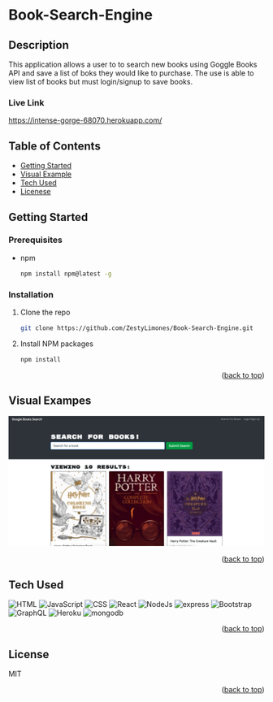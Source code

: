 # Book-Search-Engine

## Description

This application allows a user to to search new books using Goggle Books API and save a list of boks they would like to purchase. The use is able to view list of books but must login/signup to save books.

### Live Link

https://intense-gorge-68070.herokuapp.com/

## Table of Contents

- [Getting Started](#getting-started)
- [Visual Example](#visual-example)
- [Tech Used](#tech-used)
- [Licenese](#license)

## Getting Started

### Prerequisites

- npm
  ```sh
  npm install npm@latest -g
  ```

### Installation

1. Clone the repo
   ```sh
   git clone https://github.com/ZestyLimones/Book-Search-Engine.git
   ```
2. Install NPM packages
   ```sh
   npm install
   ```
   <p align="right">(<a href="#top">back to top</a>)</p>

## Visual Exampes

![inital page the user sees when they access the site](./assets/page-screenshot.jpg)

  <p align="right">(<a href="#top">back to top</a>)</p>

## Tech Used

  <div style='margin: 1em 0;'>
<img src="https://cdn.jsdelivr.net/gh/devicons/devicon/icons/html5/html5-original.svg" alt="HTML" width="4%" />
<img src="https://cdn.jsdelivr.net/gh/devicons/devicon/icons/javascript/javascript-original.svg" alt="JavaScript" width="4%" />
<img src="https://cdn.jsdelivr.net/gh/devicons/devicon/icons/css3/css3-original.svg" alt="CSS" width="4%" />
<img src="https://cdn.jsdelivr.net/gh/devicons/devicon/icons/react/react-original.svg" alt="React" width="4%" />
<img src="https://cdn.jsdelivr.net/gh/devicons/devicon/icons/nodejs/nodejs-original.svg" alt="NodeJs" width="4%" />
<img src="https://cdn.jsdelivr.net/gh/devicons/devicon/icons/express/express-original-wordmark.svg" alt="express" width="4%" />
<img src="https://cdn.jsdelivr.net/gh/devicons/devicon/icons/bootstrap/bootstrap-original.svg" alt="Bootstrap" width="4%" />
<img src="https://cdn.jsdelivr.net/gh/devicons/devicon/icons/graphql/graphql-plain.svg" alt="GraphQL" width="4%"  />
<img src="https://cdn.jsdelivr.net/gh/devicons/devicon/icons/heroku/heroku-original.svg" alt="Heroku" width="4%" />
<img src="https://cdn.jsdelivr.net/gh/devicons/devicon/icons/mongodb/mongodb-original.svg" alt="mongodb" width="4%" />
</div>

<p align="right">(<a href="#top">back to top</a>)</p>

## License

MIT

<p align="right">(<a href="#top">back to top</a>)</p>
